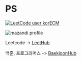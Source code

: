 # PS

[![LeetCode user korECM](https://img.shields.io/badge/dynamic/json?style=for-the-badge&labelColor=black&color=%23ffa116&label=Solved&query=solvedOverTotal&url=https%3A%2F%2Fleetcode-badge.vercel.app%2Fapi%2Fusers%2FkorECM&logo=leetcode&logoColor=yellow)](https://leetcode.com/korECM/)

![mazandi profile](http://mazandi.herokuapp.com/api?handle=eatingcookieman&theme=dark)

Leetcode -> [LeetHub](https://github.com/QasimWani/LeetHub)

백준, 프로그래머스 -> [BaekjoonHub](https://github.com/BaekjoonHub/BaekjoonHub)
